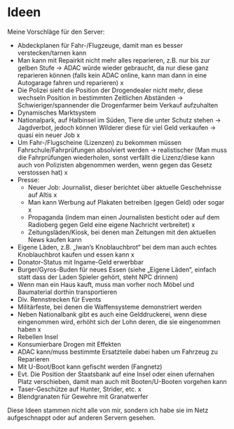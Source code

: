 # Ideen
Meine Vorschläge für den Server:

-	Abdeckplanen für Fahr-/Flugzeuge, damit man es besser verstecken/tarnen kann    
-	Man kann mit Repairkit nicht mehr alles reparieren, z.B. nur bis zur gelben Stufe -> ADAC würde wieder gebraucht, da nur       diese ganz reparieren können (falls kein ADAC online, kann man dann in eine Autogarage fahren und reparieren)   x
-	Die Polizei sieht die Position der Drogendealer nicht mehr, diese wechseln Position in bestimmten Zeitlichen Abständen ->      Schwieriger/spannender die Drogenfarmer beim Verkauf aufzuhalten
-	Dynamisches Marktsystem
-	Nationalpark, auf Halbinsel im Süden, Tiere die unter Schutz stehen -> Jagdverbot, jedoch können Wilderer diese für viel       Geld verkaufen -> quasi ein neuer Job   x
-	Um Fahr-/Flugscheine (Lizenzen) zu bekommen müssen Fahrschule/Fahrprüfungen absolviert werden -> realistischer		(Man       muss die Fahrprüfungen wiederholen, sonst verfällt die Lizenz/diese kann auch von Polizisten abgenommen werden, wenn gegen     das Gesetz verstossen hat)  x
-	Presse:
    - Neuer Job: Journalist, dieser berichtet über aktuelle Geschehnisse auf Altis  x
    - Man kann Werbung auf Plakaten betreiben (gegen Geld) oder sogar   x
    - Propaganda (indem man einen Journalisten besticht oder auf dem Radioberg gegen Geld eine eigene Nachricht verbreitet) x
    - Zeitungsläden/Kiosk, bei denen man Zeitungen mit den aktuellen News kaufen kann
-	Eigene Läden, z.B. „Iwan’s Knoblauchbrot“ bei dem man auch echtes Knoblauchbrot kaufen und essen kann   x
-	Donator-Status mit Ingame-Geld erwerbbar
-	Burger/Gyros-Buden für neues Essen (siehe „Eigene Läden“, einfach statt dass der Laden Spieler gehört, steht NPC drinnen)
-	Wenn man ein Haus kauft, muss man vorher noch Möbel und Baumaterial dorthin transportieren
-	Div. Rennstrecken für Events
-	Militärfeste, bei denen die Waffensysteme demonstriert werden
-	Neben Nationalbank gibt es auch eine Gelddruckerei, wenn diese eingenommen wird, erhöht sich der Lohn deren, die sie       eingenommen haben   x
-	Rebellen Insel
-	Konsumierbare Drogen mit Effekten
-	ADAC kann/muss bestimmte Ersatzteile dabei haben um Fahrzeug zu Reparieren
-	Mit U-Boot/Boot kann gefischt werden (Fangnetz)
-	Evt. Die Position der Staatsbank auf eine Insel oder einen ufernahen Platz verschieben, damit man auch mit Booten/U-Booten     vorgehen kann
-	Taser-Geschütze auf Hunter, Strider, etc.   x
-	Blendgranaten für Gewehre mit Granatwerfer

Diese Ideen stammen nicht alle von mir, sondern ich habe sie im Netz aufgeschnappt oder auf anderen Servern gesehen.
